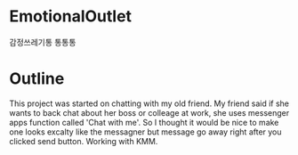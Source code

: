 # EmotionalOutlet

감정쓰레기통 
통통통


# Outline

This project was started on chatting with my old friend. 
My friend said if she wants to back chat about her boss or colleage at work, she uses messenger apps function called 'Chat with me'.
So I thought it would be nice to make one looks excalty like the messagner but message go away right after you clicked send button.
Working with KMM. 
